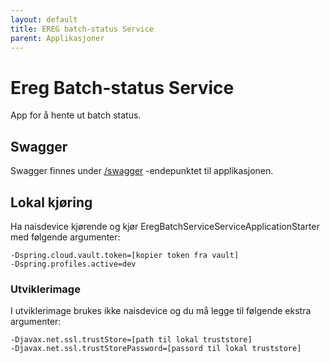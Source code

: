 ```yaml
---
layout: default
title: EREG batch-status Service
parent: Applikasjoner
---
```


# Ereg Batch-status Service
App for å hente ut batch status.

## Swagger
Swagger finnes under [/swagger](https://ereg-batch-status-service.dev.intern.nav.no/swagger) -endepunktet til applikasjonen.

## Lokal kjøring
Ha naisdevice kjørende og kjør EregBatchServiceServiceApplicationStarter med følgende argumenter:
```
-Dspring.cloud.vault.token=[kopier token fra vault]
-Dspring.profiles.active=dev
```

### Utviklerimage
I utviklerimage brukes ikke naisdevice og du må legge til følgende ekstra argumenter:
```
-Djavax.net.ssl.trustStore=[path til lokal truststore]
-Djavax.net.ssl.trustStorePassword=[passord til lokal truststore]
```
